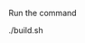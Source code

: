 Run the command

./build.sh <base-image-name> <prod-image-name> <release-image-name> <container-name>
